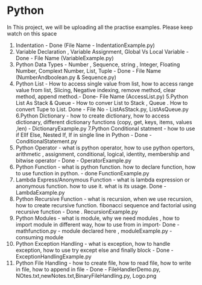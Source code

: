 # Python
In This project, we will be uploading all the practise examples. Please keep watch on this space

1. Indentation - Done (File Name - IndentationExample.py)
2. Variable Declaration , Variable Assignment, Global Vs Local Variable - Done - File Name (VariableExample.py)
3. Python Data Types - Number , Sequence, string , Integer, Floating Number, Complext Number, List, Tuple - Done - File Name (NumberAndboolean.py & Sequence.py)
4. Python List - How to access single value from list, how to access range value from list, Slicing, Negative indexing, remove method, clear method, append method.- Done- 
   File Name (AccessList.py)
5.Python List As Stack & Queue - How to conver List to Stack , Queue . How to convert Tupe to List. Done - File No - ListAsStack.py, ListAsQueue.py
6.Python Dictionary - how to create dictionary, how to access dictionary, different dictionary functions (copy, get, keys, items, values ,len) - DictionaryExample.py
7.Python Conditional statment - how to use if ElIf Else, Nested If, If in single line in Python - Done - ConditionalStatement.py
8. Python Operator - what is python operator, how to use python opertors, arithmetic , assignment, conditional, logical, identity, membership and bitwise operator - Done - OperatorExample.py
9. Python Function - what is python function. how to declare function, how to use function in python. - done FunctionExample.py
10. Lambda Express/Anonymous Function - what is lambda expression or anonymous function. how to use it. what is its usage. Done - LambdaExample.py
11. Python Recursive Function - what is recursion, when we use recursion, how to create recursive function. fibonacci sequence and factorial using recursive function - Done . RecursionExample.py
12. Python Modules - what is module, why we need modules , how to import module in different way, how to use from in import- Done - mathfunction.py - module declared here , moduleExample.py - consuming module
13. Python Exception Handling - what is exception, how to handle exception, how to use try except else and finally block - Done - ExceptionHandlingExample.py
14. Python File Handling - how to create file, how to read file, how to write in file, how to append in file - Done - FileHandlerDemo.py, NOtes.txt,newNotes.txt,BinaryFileHandling.py, Logo.png
